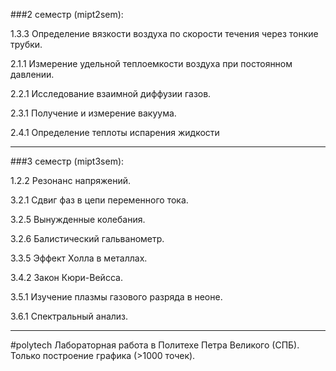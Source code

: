 ###2 семестр (mipt2sem):

1.3.3 Определение вязкости воздуха по скорости течения через тонкие трубки.

2.1.1 Измерение удельной теплоемкости воздуха при постоянном давлении.

2.2.1 Исследование взаимной диффузии газов.

2.3.1 Получение и измерение вакуума.

2.4.1 Определение теплоты испарения жидкости

---

###3 семестр (mipt3sem): 

1.2.2 Резонанс напряжений.

3.2.1 Сдвиг фаз в цепи переменного тока.

3.2.5 Вынужденные колебания.

3.2.6 Балистический гальванометр.

3.3.5 Эффект Холла в металлах.

3.4.2 Закон Кюри-Вейсса.

3.5.1 Изучение плазмы газового разряда в неоне.

3.6.1 Спектральный анализ.

---

#polytech
Лабораторная работа в Политехе Петра Великого (СПБ). Только построение графика (>1000 точек).

